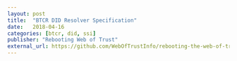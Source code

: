 ```yaml
---
layout: post
title:  "BTCR DID Resolver Specification"
date:   2018-04-16
categories: [btcr, did, ssi]
publisher: "Rebooting Web of Trust"
external_url: https://github.com/WebOfTrustInfo/rebooting-the-web-of-trust-spring2018/blob/master/final-documents/btcr-resolver.pdf
---
```


